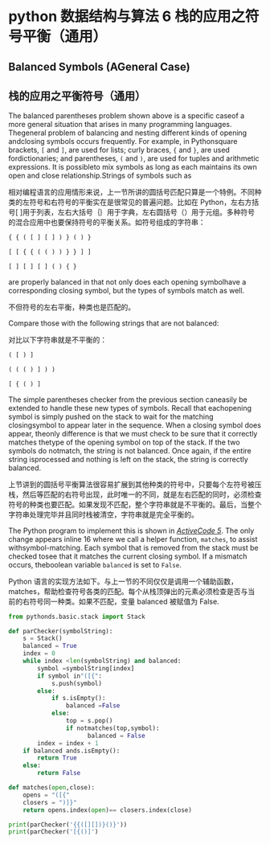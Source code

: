 # python 数据结构与算法 6 栈的应用之符号平衡（通用）

## Balanced Symbols (AGeneral Case)

## 栈的应用之平衡符号（通用）

The balanced parentheses problem shown above is a specific caseof a more general situation that arises in many programming languages. Thegeneral problem of balancing and nesting different kinds of opening andclosing symbols occurs frequently. For example, in Pythonsquare brackets, `[` and `]`, are used for lists; curly braces, `{` and `}`, are used fordictionaries; and parentheses, `(` and `)`, are used for tuples and arithmetic expressions. It is possibleto mix symbols as long as each maintains its own open and close relationship.Strings of symbols such as

相对编程语言的应用情形来说，上一节所讲的圆括号匹配只算是一个特例。不同种类的左符号和右符号的平衡实在是很常见的普遍问题。比如在 Python，左右方括号[ ]用于列表，左右大括号｛｝用于字典，左右圆括号（）用于元组。多种符号的混合应用中也要保持符号的平衡关系。如符号组成的字符串：

```py
{ { ( [ ] [ ] ) } ( ) }
```

```py
[ [ { { ( ( ) ) } } ] ]
```

```py
[ ] [ ] [ ] ( ) { }
```

are properly balanced in that not only does each opening symbolhave a corresponding closing symbol, but the types of symbols match as well.

不但符号的左右平衡，种类也是匹配的。

Compare those with the following strings that are not balanced:

对比以下字符串就是不平衡的：

```py
( [ ) ]
```

```py
( ( ( ) ] ) )
```

```py
[ { ( ) ]
```

The simple parentheses checker from the previous section caneasily be extended to handle these new types of symbols. Recall that eachopening symbol is simply pushed on the stack to wait for the matching closingsymbol to appear later in the sequence. When a closing symbol does appear, theonly difference is that we must check to be sure that it correctly matches thetype of the opening symbol on top of the stack. If the two symbols do notmatch, the string is not balanced. Once again, if the entire string isprocessed and nothing is left on the stack, the string is correctly balanced.

上节讲到的圆括号平衡算法很容易扩展到其他种类的符号中，只要每个左符号被压栈，然后等匹配的右符号出现，此时唯一的不同，就是左右匹配的同时，必须检查符号的种类也要匹配。如果发现不匹配，整个字符串就是不平衡的。最后，当整个字符串处理完毕并且同时栈被清空，字符串就是完全平衡的。

The Python program to implement this is shown in [*ActiveCode 5*](http://interactivepython.org/courselib/static/pythonds/BasicDS/stacks.html#lst-parcheck2). The only change appears inline 16 where we call a helper function, `matches`, to assist withsymbol-matching. Each symbol that is removed from the stack must be checked tosee that it matches the current closing symbol. If a mismatch occurs, theboolean variable `balanced` is set to `False`.

Python 语言的实现方法如下。与上一节的不同仅仅是调用一个辅助函数，matches，帮助检查符号各类的匹配。每个从栈顶弹出的元素必须检查是否与当前的右符号同一种类。如果不匹配，变量 balanced 被赋值为 False.

```py
from pythonds.basic.stack import Stack

def parChecker(symbolString):
    s = Stack()
    balanced = True
    index = 0
    while index <len(symbolString) and balanced:
        symbol =symbolString[index]
        if symbol in"([{":
            s.push(symbol)
        else:
            if s.isEmpty():
                balanced =False
            else:
                top = s.pop()
                if notmatches(top,symbol):
                      balanced = False
        index = index + 1
    if balanced ands.isEmpty():
        return True
    else:
        return False

def matches(open,close):
    opens = "([{"
    closers = ")]}"
    return opens.index(open)== closers.index(close)

print(parChecker('{{([][])}()}'))
print(parChecker('[{()]')
```